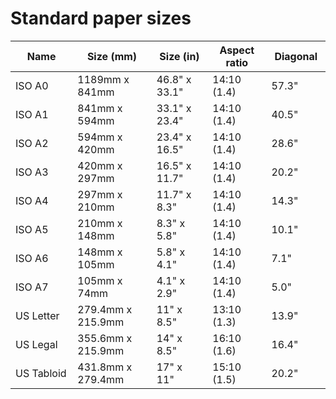 # Standard paper sizes

<table><thead><tr><th width="148">Name</th><th width="194">Size (mm)</th><th width="144">Size (in)</th><th width="130">Aspect ratio</th><th width="101">Diagonal</th></tr></thead><tbody><tr><td>ISO A0</td><td> 1189mm x 841mm</td><td> 46.8" x 33.1"</td><td> 14:10 (1.4)</td><td> 57.3"</td></tr><tr><td>ISO A1</td><td> 841mm x 594mm</td><td> 33.1" x 23.4"</td><td> 14:10 (1.4)</td><td> 40.5"</td></tr><tr><td>ISO A2</td><td> 594mm x 420mm</td><td> 23.4" x 16.5"</td><td> 14:10 (1.4)</td><td> 28.6"</td></tr><tr><td>ISO A3</td><td> 420mm x 297mm</td><td> 16.5" x 11.7"</td><td> 14:10 (1.4)</td><td> 20.2"</td></tr><tr><td>ISO A4</td><td> 297mm x 210mm</td><td> 11.7" x 8.3"</td><td> 14:10 (1.4)</td><td> 14.3"</td></tr><tr><td>ISO A5</td><td> 210mm x 148mm</td><td> 8.3" x 5.8"</td><td> 14:10 (1.4)</td><td> 10.1"</td></tr><tr><td>ISO A6</td><td> 148mm x 105mm</td><td> 5.8" x 4.1"</td><td> 14:10 (1.4)</td><td> 7.1"</td></tr><tr><td>ISO A7</td><td> 105mm x 74mm</td><td> 4.1" x 2.9"</td><td> 14:10 (1.4)</td><td> 5.0"</td></tr><tr><td>US Letter</td><td> 279.4mm x 215.9mm</td><td> 11" x 8.5"</td><td> 13:10 (1.3)</td><td> 13.9"</td></tr><tr><td>US Legal</td><td> 355.6mm x 215.9mm</td><td> 14" x 8.5"</td><td> 16:10 (1.6)</td><td> 16.4"</td></tr><tr><td>US Tabloid</td><td> 431.8mm x 279.4mm</td><td> 17" x 11"</td><td> 15:10 (1.5)</td><td> 20.2"</td></tr></tbody></table>
